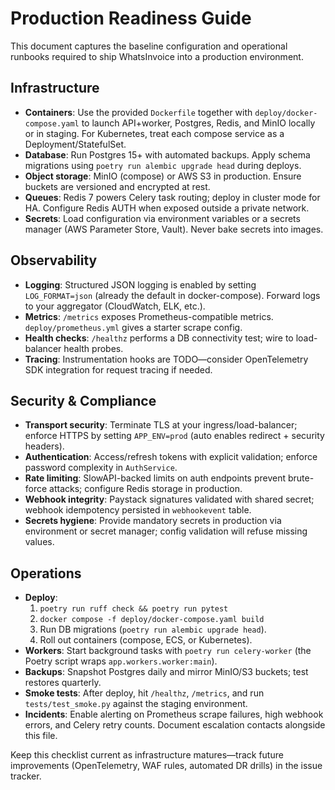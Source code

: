 # Production Readiness Guide

This document captures the baseline configuration and operational runbooks required to ship WhatsInvoice into a production environment.

## Infrastructure
- **Containers**: Use the provided `Dockerfile` together with `deploy/docker-compose.yaml` to launch API+worker, Postgres, Redis, and MinIO locally or in staging. For Kubernetes, treat each compose service as a Deployment/StatefulSet.
- **Database**: Run Postgres 15+ with automated backups. Apply schema migrations using `poetry run alembic upgrade head` during deploys.
- **Object storage**: MinIO (compose) or AWS S3 in production. Ensure buckets are versioned and encrypted at rest.
- **Queues**: Redis 7 powers Celery task routing; deploy in cluster mode for HA. Configure Redis AUTH when exposed outside a private network.
- **Secrets**: Load configuration via environment variables or a secrets manager (AWS Parameter Store, Vault). Never bake secrets into images.

## Observability
- **Logging**: Structured JSON logging is enabled by setting `LOG_FORMAT=json` (already the default in docker-compose). Forward logs to your aggregator (CloudWatch, ELK, etc.).
- **Metrics**: `/metrics` exposes Prometheus-compatible metrics. `deploy/prometheus.yml` gives a starter scrape config.
- **Health checks**: `/healthz` performs a DB connectivity test; wire to load-balancer health probes.
- **Tracing**: Instrumentation hooks are TODO—consider OpenTelemetry SDK integration for request tracing if needed.

## Security & Compliance
- **Transport security**: Terminate TLS at your ingress/load-balancer; enforce HTTPS by setting `APP_ENV=prod` (auto enables redirect + security headers).
- **Authentication**: Access/refresh tokens with explicit validation; enforce password complexity in `AuthService`.
- **Rate limiting**: SlowAPI-backed limits on auth endpoints prevent brute-force attacks; configure Redis storage in production.
- **Webhook integrity**: Paystack signatures validated with shared secret; webhook idempotency persisted in `webhookevent` table.
- **Secrets hygiene**: Provide mandatory secrets in production via environment or secret manager; config validation will refuse missing values.

## Operations
- **Deploy**:
  1. `poetry run ruff check && poetry run pytest`
  2. `docker compose -f deploy/docker-compose.yaml build`
  3. Run DB migrations (`poetry run alembic upgrade head`).
  4. Roll out containers (compose, ECS, or Kubernetes).
- **Workers**: Start background tasks with `poetry run celery-worker` (the Poetry script wraps `app.workers.worker:main`).
- **Backups**: Snapshot Postgres daily and mirror MinIO/S3 buckets; test restores quarterly.
- **Smoke tests**: After deploy, hit `/healthz`, `/metrics`, and run `tests/test_smoke.py` against the staging environment.
- **Incidents**: Enable alerting on Prometheus scrape failures, high webhook errors, and Celery retry counts. Document escalation contacts alongside this file.

Keep this checklist current as infrastructure matures—track future improvements (OpenTelemetry, WAF rules, automated DR drills) in the issue tracker.

